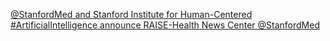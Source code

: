 [@StanfordMed and Stanford Institute for Human-Centered #ArtificialIntelligence announce RAISE-Health   News Center   @StanfordMed](https://qi.tc/qi/120449)